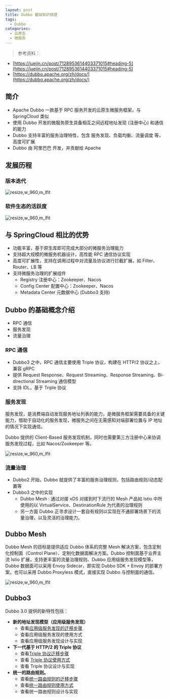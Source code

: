 ```yaml
---
layout: post
title: Dubbo 基础知识梳理
tags:
  - Dubbo
categories:
  - 云原生
  - 微服务
---
```


> 参考资料：

- [https://juejin.cn/post/7128953614403371015#heading-5](https://juejin.cn/post/7128953614403371015#heading-5)
- [https://dubbo.apache.org/zh/docs/](https://dubbo.apache.org/zh/docs/)

## 简介

- Apache Dubbo 一款基于 RPC 服务开发的云原生微服务框架，与 SpringCloud 类似
- 使用 Dubbo 开发的微服务原生具备相互之间远程地址发现 (注册中心) 和通信的能力
- Dubbo 支持丰富的服务治理特性，包含 服务发现、负载均衡、流量调度 等，高度可扩展
- Dubbo 由 阿里巴巴 开发，并贡献给 Apache

## 发展历程

### 版本迭代

<img src='http://ipic-typora-samzong.oss-cn-qingdao.aliyuncs.com//uPic/20221117023215.png?x-oss-process=image/resize,w_960,m_lfit' alt='resize,w_960,m_lfit'/>

### 软件生态的活跃度

<img src='http://ipic-typora-samzong.oss-cn-qingdao.aliyuncs.com//uPic/8G8hZG.jpg?x-oss-process=image/resize,w_960,m_lfit' alt='resize,w_960,m_lfit'/>

## 与 SpringCloud 相比的优势

- 功能丰富，基于原生库即可完成大部分的微服务治理能力
- 支持超大规模的微服务机器设计，高性能 RPC 通信协议实现
- 高度可扩展性，支持在调用过程中对流量及协议进行拦截扩展，如 Filter、Router、LB 等
- 支持微服务治理的扩展组件
  - Registry 注册中心：Zookeeper、Nacos
  - Config Center 配置中心：Zookeeper、Nacos
  - Metadata Center 元数据中心 (Dubbo3 支持)

## Dubbo 的基础概念介绍

- RPC 通信
- 服务发现
- 流量治理

### RPC 通信

- Dubbo3 之中，RPC 通信主要使用 Triple 协议，构建在 HTTP/2 协议之上，兼容 gRPC
- 提供 Request Response、Request Streaming、Response Streaming、Bi-directional Streaming 通信模型
- 支持 IDL，基于 Triple 协议

### 服务发现

服务发现，是消费端自动发现服务地址列表的能力，是微服务框架需要具备的关键能力，借助于自动化的服务发现，微服务之间在无需感知对端部署位置与 IP 地址的情况下实现通信。

Dubbo 提供的 Client-Based 服务发现机制，同时也需要第三方注册中心来协调服务发现过程，比如 Nacos/Zookeeper 等。

<img src='http://ipic-typora-samzong.oss-cn-qingdao.aliyuncs.com//uPic/oaqyGX.jpg?x-oss-process=image/resize,w_960,m_lfit' alt='resize,w_960,m_lfit'/>

### 流量治理

- Dubbo2 开始，Dubbo 就提供了丰富的服务治理规则，包括路由规则/动态配置等
- Dubbo3 之中的实现
  - Dubbo Mesh : 通过对接 xDS 对接到时下流行的 Mesh 产品如 Istio 中所使用的以 VirtualService、DestinationRule 为代表的治理规则
  - 另一方面 Dubbo 正寻求设计一套自有规则以实现在不通部署场景下的流量治理，以及灵活的治理能力。

## Dubbo Mesh

Dubbo Mesh 的目标是提供适应 Dubbo 体系的完整 Mesh 解决方案，包含定制化控制面（Control Plane）、定制化数据面解决方案。Dubbo 控制面基于业界主流 Istio 扩展，支持更丰富的流量治理规则、Dubbo 应用级服务发现模型等，Dubbo 数据面可以采用 Envoy Sidecar，即实现 Dubbo SDK + Envoy 的部署方案，也可以采用 Dubbo Proxyless 模式，直接实现 Dubbo 与控制面的通信。

<img src='http://ipic-typora-samzong.oss-cn-qingdao.aliyuncs.com//uPic/vMniiR.jpg?x-oss-process=image/resize,w_960,m_lfit' alt='resize,w_960,m_lfit'/>

## Dubbo3

Dubbo 3.0 提供的新特性包括：

- **新的地址发现模型（应用级服务发现）**
  - 查看[应用级服务发现的迁移步骤](https://dubbo.apache.org/zh/docs/migration/migration-service-discovery)
  - 查看应用级服务发现的使用方式
  - 查看应用级服务发现设计与实现
- **下一代基于 HTTP/2 的 Triple 协议**
  - 查看[Triple 协议迁移步骤](https://dubbo.apache.org/zh/docs/migration/migration-triple)
  - 查看 [Triple 协议使用方式](https://dubbo.apache.org/zh/docs/references/protocols/tri)
  - 查看 Triple 协议设计与实现
- **统一的路由规则。**
  - 查看[统一路由规则的迁移步骤](https://dubbo.apache.org/zh/docs/migration/migration-routingrule/)
  - 查看[统一路由规则使用方式](https://dubbo.apache.org/zh/docs/references/routers/)
  - 查看统一路由规则设计与实现
